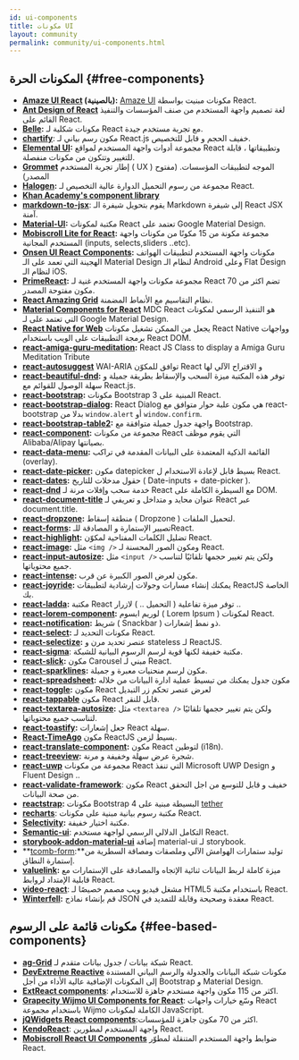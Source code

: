 ```yaml
---
id: ui-components
title: مكونات UI
layout: community
permalink: community/ui-components.html
---
```


## المكونات الحرة {#free-components}
* **[Amaze UI React](https://github.com/amazeui/amazeui-react) (بالصينية):** [Amaze UI](https://github.com/allmobilize/amazeui) مكونات مبنيت بواسطة React.
* **[Ant Design of React](https://github.com/ant-design/ant-design)** لغة تصميم واجهة المستخدم من صنف المؤسسات والتنفيذ القائم على React.
* **[Belle](https://github.com/nikgraf/belle/):** مكونات شكلية لـ React مع تجربة مستخدم جيدة.
* **[chartify](https://github.com/kirillstepkin/chartify)**: مكون رسم بياني لـ React.js  خفيف الحجم و قابل للتخصيص.
* **[Elemental UI](http://elemental-ui.com):** مجموعة أدوات واجهة المستخدم لمواقع React وتطبيقاتها ، قابلة للتغيير وتتكون من مكونات منفصلة.
* **[Grommet](https://grommet.io/)** إطار تجربة المستخدم ( UX ) الموجه لتطبيقات المؤسسات. (مفتوح المصدر)
* **[Halogen](https://yuanyan.github.io/halogen/):** مجموعة من رسوم التحميل الدوارة عالية التخصيص لـ React.
* **[Khan Academy's component library](https://khan.github.io/react-components/)**
* **[markdown-to-jsx](https://www.npmjs.com/package/markdown-to-jsx)**: يقوم بتحويل شيفرة الـ Markdown إلى شيفرة React JSX آمنة.
* **[Material-UI](https://material-ui.com/):** مكتبة لمكونات React تعتمد على Google Material Design.
* **[Mobiscroll Lite for React](https://mobiscroll.com/forms/react):** مجموعة مكونة من 15 مكونًا من مكونات واجهة المستخدم المجانية (inputs, selects,sliders ..etc).
* **[Onsen UI React Components](https://onsen.io/v2/react.html):** مكونات واجهة المستخدم لتطبيقات الهواتف الهجينة التي تعمد على الـ Material Design  لنظام الـ Android وعلى Flat Design  لنظام الـ iOS.
* **[PrimeReact](https://www.primefaces.org/primereact/):** مجموعة مكونات واجهة المستخدم غنية  لـ React تضم اكثر من 70 مكون مفتوحة المصدر.
* **[React Amazing Grid](https://github.com/Amazing-Space-Invader/react-amazing-grid)** نظام التقاسيم مع الأنماط المضمنة.
* **[Material Components for React](https://github.com/material-components/material-components-web-react)** MDC React هو التنفيذ الرسمي لمكونات التي تعتمد على لـ Google Material Design.
* **[React Native for Web](https://github.com/necolas/react-native-web)** يجعل من الممكن تشغيل مكونات React Native وواجهات برمجة التطبيقات على الويب باستخدام React DOM.
* **[react-amiga-guru-meditation](https://github.com/gfazioli/react-amiga-guru-meditation):** React JS Class to display a Amiga Guru Meditation Tribute
* **[react-autosuggest](https://github.com/moroshko/react-autosuggest)** WAI-ARIA توافق للمكوّن React و الاقتراح الآلي لها
* **[react-beautiful-dnd](https://github.com/atlassian/react-beautiful-dnd):** توفر هذه المكتبة ميزة السحب والإسقاط  بطريقة جميلة و سهلة الوصول للقوائم مع React.js.
* **[react-bootstrap](https://github.com/stevoland/react-bootstrap):** مكونات Bootstrap 3 المبنية على React.
* **[react-bootstrap-dialog](https://github.com/akiroom/react-bootstrap-dialog):** React Dialog هي مكون علبة حوار متوافق مع react-bootstrap بدلا من `window.alert` أو `window.confirm`.
* **[react-bootstrap-table2](https://github.com/react-bootstrap-table/react-bootstrap-table2):** واجهة جدول جميلة متوافقة مع Bootstrap.
* **[react-component](https://github.com/react-component/):** مجموعة من مكونات React التي يقوم موظف Alibaba/Alipay بصيانتها.
* **[react-data-menu](https://github.com/dkozar/react-data-menu):** القائمة الذكية المعتمدة على البيانات المقدمة في تراكب (overlay).
* **[react-date-picker](https://github.com/Hacker0x01/react-datepicker):** مكون datepicker بسيط قابل لإعادة الاستخدام ل React.
* **[react-dates](https://github.com/OpusCapita/react-dates):** حقول مدخلات للتاريخ ( Date-inputs + date-picker ).
* **[react-dnd](https://github.com/gaearon/react-dnd)** خدمة سحب وإفلات مرنة لـ React مع السيطرة الكاملة على DOM.
* **[react-document-title](https://github.com/gaearon/react-document-title)** عنوان محايد و متداخل و تعريفي لـ React عبر document.title.
* **[react-dropzone](https://github.com/felixrieseberg/React-Dropzone):** منطقة إسقاط ( Dropzone ) لتحميل الملفات.
* **[react-forms](https://prometheusresearch.github.io/react-forms/):** تصيير الإستمارة و المصادقة للـReact.
* **[react-highlight](https://github.com/akiran/react-highlight):** تضليل الكلمات المفتاحية لمكوّن React.
* **[react-image](https://github.com/mbrevda/react-image):** مثل `<img />` ومكون الصور المحسنة لـ React.
* **[react-input-autosize](https://github.com/JedWatson/react-input-autosize):** مثل `<input />` ولكن يتم تغيير حجمها تلقائيًا لتناسب جميع محتوياتها.
* **[react-intense](https://github.com/brycedorn/react-intense):** مكون لعرض الصور الكبيرة عن قرب.
* **[react-joyride](https://github.com/gilbarbara/react-joyride):** يمكنك إنشاء مسارات وجولات إرشادية لتطبيقات ReactJS الخاصة بك.
* **[react-ladda](https://github.com/jsdir/react-ladda):** مكتبة React توفر ميزة تفاعلية ( التحميل .. ) لازرار ..
* **[react-lorem-component](https://github.com/martinandert/react-lorem-component):** لوريم ابسوم ( Lorem Ipsum ) لمكونات React.
* **[react-notification](https://github.com/pburtchaell/react-notification):** شريط ( Snackbar ) ذو نمط إشعارات.
* **[react-select](https://github.com/JedWatson/react-select):** مكونات التحديد لـ React.
* **[react-selectize](https://furqanzafar.github.io/react-selectize/):** عنصر تحديد مرن و stateless لـ ReactJS.
* **[react-sigma](https://www.npmjs.com/package/react-sigma)**: مكتبة خفيفة لكنها قوية لرسم الرسوم البيانية للشبكة.
* **[react-slick](https://github.com/akiran/react-slick):** مكون Carousel مبني لـ React.
* **[react-sparklines](https://borisyankov.github.io/react-sparklines/):** مكون لرسم منحنيات معبرة و جميلة.
* **[react-spreadsheet](https://github.com/felixrieseberg/React-Spreadsheet-Component):** مكون جدول يمكنك من تبسيط عملية ادارة البيانات من خلاله 
* **[react-toggle](https://github.com/gfazioli/react-toggle):** مكون React لعرض عنصر تحكم زر التبديل
* **[react-tappable](https://github.com/JedWatson/react-tappable)** مكون React قابل للنقر.
* **[react-textarea-autosize](https://github.com/andreypopp/react-textarea-autosize):** مثل `<textarea />` ولكن يتم تغيير حجمها تلقائيًا لتناسب جميع محتوياتها.
* **[react-toastify](https://github.com/fkhadra/react-toastify):** جعل إشعارات React سهلة.
* **[React-TimeAgo](https://www.npmjs.org/package/react-timeago)** مكون ReactJS بسيط لزمن.
* **[react-translate-component](https://github.com/martinandert/react-translate-component):** مكون React لتوطين (i18n).
* **[react-treeview](https://github.com/chenglou/react-treeview):** شجرة عرض سهلة وخفيفة و مرنة.
* **[react-uwp](https://www.react-uwp.com)** مجموعة من مكونات React التي تنفذ Microsoft UWP Design و Fluent Design ..
* **[react-validate-framework](https://github.com/MinJieLiu/react-validate-framework)**: مكون React خفيف و قابل للتوسع من اجل التحقق من صحة البيانات.
* **[reactstrap](https://reactstrap.github.io/):** مكونات Bootstrap 4 البسيطة مبنية على [tether](http://tether.io/)
* **[recharts](https://github.com/recharts/recharts)**: مكتبة رسوم بيانية مبنية على مكونات React.
* **[Selectivity](https://arendjr.github.io/selectivity/):** مكتبة اختيار خفيفة.
* **[Semantic-ui](https://react.semantic-ui.com/)**: التكامل الدلالي الرسمي لواجهة مستخدم React.
* **[storybook-addon-material-ui](https://github.com/sm-react/storybook-addon-material-ui)**  إضافة material-ui لـ storybook.
* **[tcomb-form](https://github.com/gcanti/tcomb-form):**توليد ستمارات الهوامش الآلي وملصقات ومصاقة السطرية من إستمارة النطاق.  
* **[valuelink](https://github.com/Volicon/valuelink):** ميزة كاملة لربط البيانات ثنائية الإتجاه والمصادقة على الإستمارات مع قابلية الإمتداد لروابط React.
* **[video-react](https://github.com/video-react/video-react)**: مشغل فيديو ويب مصمم خصيصًا لـ HTML5 باستخدام مكتبة React.
* **[Winterfell](https://github.com/andrewhathaway/Winterfell):** قم بإنشاء نماذج JSON معقدة وصحيحة وقابلة للتمديد في React.

## مكونات قائمة على الرسوم {#fee-based-components}

* **[ag-Grid](https://www.ag-grid.com)** شبكة بيانات / جدول بيانات متقدم لـ React.
* **[DevExtreme Reactive](https://devexpress.github.io/devextreme-reactive/react/)** مكونات شبكة البيانات والجدولة والرسم البياني المستندة إلى المكونات الإضافية عالية الأداء من أجل Bootstrap و Material Design.
* **[ExtReact components](https://www.sencha.com/products/extreact//)**: اكثر من 115 مكون واجهة مستخدم جاهزة للاستخدام.
* **[Grapecity Wijmo UI Components for React](https://www.grapecity.com/en/react/)**: وسّع خيارات واجهات React باستخدام مجموعة Wijmo الكاملة لمكونات JavaScript.
* **[jQWidgets React components](https://www.jqwidgets.com/react/)**:اكثر من 70 مكون جاهزة للمؤسسات.
* **[KendoReact](https://www.telerik.com/kendo-react-ui/)**: واجهة المستخدم لمطورين React.
* **[Mobiscroll React UI Components](https://mobiscroll.com/react)** ضوابط واجهة المستخدم المتنقلة لمطوّر React.
